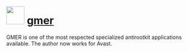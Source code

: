 ﻿# <img src="https://cdn.rawgit.com/chocolatey/chocolatey-coreteampackages/2a390a7bffa1328468b860436ff6e3791918f67b/icons/gmer.png" width="48" height="48"/> [gmer](https://chocolatey.org/packages/gmer)


GMER is one of the most respected specialized antirootkit applications available. The author now works for Avast.

